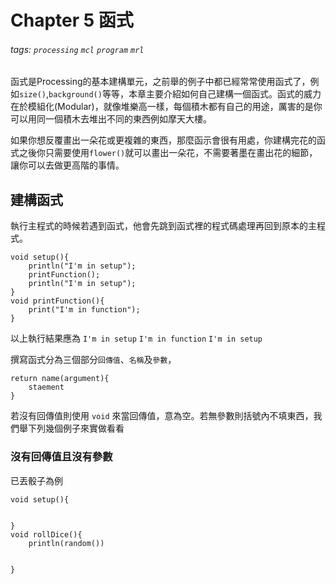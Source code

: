 # Chapter 5 函式
###### tags: `processing` `mcl` `program` `mrl`

函式是Processing的基本建構單元，之前舉的例子中都已經常常使用函式了，例如`size()`,`background()`等等，本章主要介紹如何自己建構一個函式。函式的威力在於模組化(Modular)，就像堆樂高一樣，每個積木都有自己的用途，厲害的是你可以用同一個積木去堆出不同的東西例如摩天大樓。

如果你想反覆畫出一朵花或更複雜的東西，那麼函示會很有用處，你建構完花的函式之後你只需要使用`flower()`就可以畫出一朵花，不需要著墨在畫出花的細節，讓你可以去做更高階的事情。

## 建構函式

執行主程式的時候若遇到函式，他會先跳到函式裡的程式碼處理再回到原本的主程式。

``` processing=1
void setup(){
    println("I'm in setup");
    printFunction();
    println("I'm in setup");
}
void printFunction(){
    print("I'm in function");
}
```
以上執行結果應為
`I'm in setup`
`I'm in function`
`I'm in setup`

撰寫函式分為三個部分`回傳值`、`名稱`及`參數`，
```
return name(argument){
    staement
}
```
若沒有回傳值則使用 `void` 來當回傳值，意為空。若無參數則括號內不填東西，我們舉下列幾個例子來實做看看

### 沒有回傳值且沒有參數

已丟骰子為例

```
void setup(){


}
void rollDice(){
    println(random())


}

```






